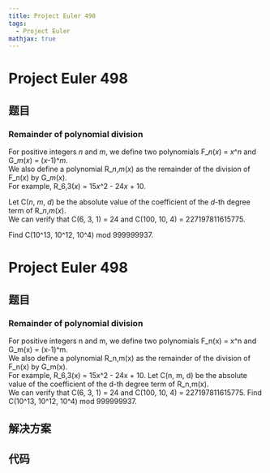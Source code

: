 ```yaml
---
title: Project Euler 498
tags:
  - Project Euler
mathjax: true
---
```

<escape><!-- more --></escape>
    
# Project Euler 498
## 题目
### Remainder of polynomial division

For positive integers <var>n</var> and <var>m</var>, we define two polynomials F_<var>n</var>(<var>x</var>) = <var>x</var>^<var>n</var> and G_<var>m</var>(<var>x</var>) = (<var>x</var>-1)^<var>m</var>.<br />
We also define a polynomial R_<var>n</var>,<var>m</var>(<var>x</var>) as the remainder of the division of F_<var>n</var>(<var>x</var>) by G_<var>m</var>(<var>x</var>).<br />
For example, R_6,3(<var>x</var>) = 15<var>x</var>^2 - 24<var>x</var> + 10.

Let C(<var>n</var>, <var>m</var>, <var>d</var>) be the absolute value of the coefficient of the <var>d</var>-th degree term of R_<var>n</var>,<var>m</var>(<var>x</var>).<br />
We can verify that C(6, 3, 1) = 24 and C(100, 10, 4) = 227197811615775.

Find C(10^13, 10^12, 10^4) mod 999999937.


# Project Euler 498
## 题目
### Remainder of polynomial division

For positive integers n and m, we define two polynomials F_n(x) = x^n and G_m(x) = (x-1)^m.<br>We also define a polynomial R_n,m(x) as the remainder of the division of F_n(x) by G_m(x).<br>For example, R_6,3(x) = 15x^2 - 24x + 10.
Let C(n, m, d) be the absolute value of the coefficient of the d-th degree term of R_n,m(x).<br>We can verify that C(6, 3, 1) = 24 and C(100, 10, 4) = 227197811615775.
Find C(10^13, 10^12, 10^4) mod 999999937.


## 解决方案


## 代码


